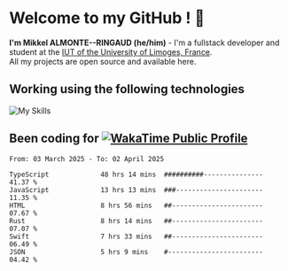 # Welcome to my GitHub ! 🌃

**I'm Mikkel ALMONTE--RINGAUD (he/him)** - I'm a fullstack developer and student at the [IUT of the University of Limoges, France](https://iut.unilim.fr). \
All my projects are open source and available here.

## Working using the following technologies

![My Skills](https://skillicons.dev/icons?i=solidjs,pnpm,nodejs,ts,js,vercel,netlify,html,css,rust,astro,git,vue,md,electron,figma,github,bash,bun,cloudflare,py,tailwind,nginx,npm,tauri,vite,zig,yarn,windicss,dart,flutter,kotlin&theme=dark)

## Been coding for [![WakaTime Public Profile](https://wakatime.com/badge/user/0839e595-e07a-435c-8d59-ed95f2a3d6dd.svg?style=flat-square)](https://wakatime.com/@0839e595-e07a-435c-8d59-ed95f2a3d6dd)

<!--START_SECTION:waka-->

```plain
From: 03 March 2025 - To: 02 April 2025

TypeScript             48 hrs 14 mins  ##########---------------   41.37 %
JavaScript             13 hrs 13 mins  ###----------------------   11.35 %
HTML                   8 hrs 56 mins   ##-----------------------   07.67 %
Rust                   8 hrs 14 mins   ##-----------------------   07.07 %
Swift                  7 hrs 33 mins   ##-----------------------   06.49 %
JSON                   5 hrs 9 mins    #------------------------   04.42 %
```

<!--END_SECTION:waka-->
